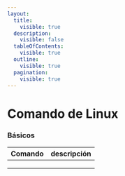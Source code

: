 ```yaml
---
layout:
  title:
    visible: true
  description:
    visible: false
  tableOfContents:
    visible: true
  outline:
    visible: true
  pagination:
    visible: true
---
```


# Comando de Linux

### Básicos

| Comando | descripción |
| ------- | ----------- |
|         |             |
|         |             |
|         |             |


